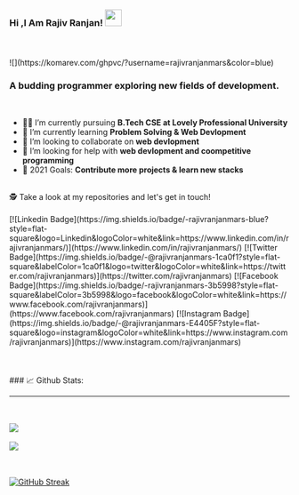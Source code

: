 
### Hi ,I Am Rajiv Ranjan! <img src=" https://raw.githubusercontent.com/debdutgoswami/debdutgoswami/master/assets/gifs/Hi.gif" width="30px"> <br> <br>
<br>
![](https://komarev.com/ghpvc/?username=rajivranjanmars&color=blue)<br>
<h3>A budding programmer exploring new fields of development.</h3><br>

- 👨‍🏭 I’m currently pursuing **B.Tech CSE at Lovely Professional University** <br>
- 🏫 I’m currently learning **Problem Solving & Web Devlopment** <br>
- 🙌 I’m looking to collaborate on **web devlopment** <br>
- 🤔 I’m looking for help with **web devlopment and coompetitive programming**<br>
- 🥅 2021 Goals: **Contribute more  projects & learn new stacks** <br>
<br>
🕵 Take a look at my repositories and let's get in touch!<br>
<br>
[![Linkedin Badge](https://img.shields.io/badge/-rajivranjanmars-blue?style=flat-square&logo=Linkedin&logoColor=white&link=https://www.linkedin.com/in/rajivranjanmars/)](https://www.linkedin.com/in/rajivranjanmars/) 
[![Twitter Badge](https://img.shields.io/badge/-@rajivranjanmars-1ca0f1?style=flat-square&labelColor=1ca0f1&logo=twitter&logoColor=white&link=https://twitter.com/rajivranjanmars)](https://twitter.com/rajivranjanmars) 
[![Facebook Badge](https://img.shields.io/badge/-rajivranjanmars-3b5998?style=flat-square&labelColor=3b5998&logo=facebook&logoColor=white&link=https://www.facebook.com/rajivranjanmars)](https://www.facebook.com/rajivranjanmars) 
[![Instagram Badge](https://img.shields.io/badge/-@rajivranjanmars-E4405F?style=flat-square&logo=instagram&logoColor=white&link=https://www.instagram.com/rajivranjanmars)](https://www.instagram.com/rajivranjanmars) 

<br>
<br>
<br><br>
### 📈 Github Stats:<br>
<hr/><br>
<br>
<a href="https://github.com/rajivranjanmars">
<img align="center" src="https://github-readme-stats.vercel.app/api?username=rajivranjanmars&show_icons=true&include_all_commits=true&theme=midnight-purple&count_private=true">
</a>
<br><br>
<a href="https://github.com/remcohalman/github-readme-stats">
<img align="center" src="https://github-readme-stats.anuraghazra1.vercel.app/api/top-langs/?username=rajivranjanmars&layout=compact&theme=blue-green" />
</a>
<br>
<br><br>

[![GitHub Streak](https://github-readme-streak-stats.herokuapp.com/?user=rajivranjanmars)](https://git.io/streak-stats)


